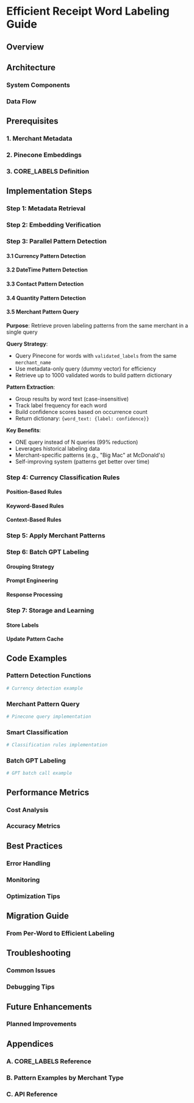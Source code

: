 # Efficient Receipt Word Labeling Guide

## Overview
<!-- Brief description of the efficient labeling approach and its benefits -->

## Architecture
### System Components
<!-- List of key components and their responsibilities -->

### Data Flow
<!-- High-level flow from receipt input to labeled output -->

## Prerequisites
### 1. Merchant Metadata
<!-- Requirements for ReceiptMetadata entity -->
<!-- How to handle missing metadata -->

### 2. Pinecone Embeddings
<!-- Requirement for embedded lines and words -->
<!-- Embedding schema and metadata structure -->

### 3. CORE_LABELS Definition
<!-- Reference to constants.py -->
<!-- List of 18 core labels -->

## Implementation Steps

### Step 1: Metadata Retrieval
<!-- Query ReceiptMetadata from DynamoDB -->
<!-- Extract merchant_name and category -->
<!-- Handle missing metadata scenarios -->

### Step 2: Embedding Verification
<!-- Check if lines/words are embedded -->
<!-- Embed if missing -->
<!-- Metadata requirements -->

### Step 3: Parallel Pattern Detection
#### 3.1 Currency Pattern Detection
<!-- Regex patterns for currency -->
<!-- Examples of currency formats -->

#### 3.2 DateTime Pattern Detection
<!-- Common date/time formats -->
<!-- Pattern matching approach -->

#### 3.3 Contact Pattern Detection
<!-- Phone, email, website patterns -->
<!-- Validation rules -->

#### 3.4 Quantity Pattern Detection
<!-- Quantity indicators (@ , x, Qty:) -->
<!-- Association with prices -->

#### 3.5 Merchant Pattern Query
**Purpose**: Retrieve proven labeling patterns from the same merchant in a single query

**Query Strategy**:
- Query Pinecone for words with `validated_labels` from the same `merchant_name`
- Use metadata-only query (dummy vector) for efficiency
- Retrieve up to 1000 validated words to build pattern dictionary

**Pattern Extraction**:
- Group results by word text (case-insensitive)
- Track label frequency for each word
- Build confidence scores based on occurrence count
- Return dictionary: `{word_text: {label: confidence}}`

**Key Benefits**:
- ONE query instead of N queries (99% reduction)
- Leverages historical labeling data
- Merchant-specific patterns (e.g., "Big Mac" at McDonald's)
- Self-improving system (patterns get better over time)

### Step 4: Currency Classification Rules
#### Position-Based Rules
<!-- Bottom 20% = likely totals -->
<!-- Middle section = likely line items -->

#### Keyword-Based Rules
<!-- Mapping keywords to labels -->
<!-- Priority of rules -->

#### Context-Based Rules
<!-- Quantity patterns nearby -->
<!-- Line structure analysis -->

### Step 5: Apply Merchant Patterns
<!-- Using patterns from Pinecone query -->
<!-- Confidence scoring -->
<!-- Pattern precedence -->

### Step 6: Batch GPT Labeling
#### Grouping Strategy
<!-- Group by line for context -->
<!-- Batch size optimization -->

#### Prompt Engineering
<!-- Include merchant context -->
<!-- Provide labeled examples -->
<!-- Constrain to CORE_LABELS -->

#### Response Processing
<!-- Parse structured output -->
<!-- Validate against CORE_LABELS -->

### Step 7: Storage and Learning
#### Store Labels
<!-- Create ReceiptWordLabel entities -->
<!-- Batch write to DynamoDB -->

#### Update Pattern Cache
<!-- Extract successful patterns -->
<!-- Update Pinecone metadata -->
<!-- Confidence tracking -->

## Code Examples

### Pattern Detection Functions
```python
# Currency detection example
```

### Merchant Pattern Query
```python
# Pinecone query implementation
```

### Smart Classification
```python
# Classification rules implementation
```

### Batch GPT Labeling
```python
# GPT batch call example
```

## Performance Metrics
### Cost Analysis
<!-- Comparison table: old vs new approach -->
<!-- API call reduction -->
<!-- Processing time improvement -->

### Accuracy Metrics
<!-- Pattern matching accuracy -->
<!-- GPT labeling accuracy -->
<!-- Overall system accuracy -->

## Best Practices
### Error Handling
<!-- Graceful degradation -->
<!-- Fallback strategies -->

### Monitoring
<!-- Key metrics to track -->
<!-- Alert thresholds -->

### Optimization Tips
<!-- Caching strategies -->
<!-- Batch size tuning -->
<!-- Pattern confidence thresholds -->

## Migration Guide
### From Per-Word to Efficient Labeling
<!-- Step-by-step migration -->
<!-- Backward compatibility -->
<!-- Testing approach -->

## Troubleshooting
### Common Issues
<!-- Missing merchant metadata -->
<!-- Low pattern confidence -->
<!-- GPT rate limits -->

### Debugging Tips
<!-- Logging recommendations -->
<!-- Test data sets -->
<!-- Validation tools -->

## Future Enhancements
### Planned Improvements
<!-- Multi-language support -->
<!-- Advanced pattern learning -->
<!-- Real-time pattern updates -->

## Appendices
### A. CORE_LABELS Reference
<!-- Complete list with descriptions -->

### B. Pattern Examples by Merchant Type
<!-- Restaurant patterns -->
<!-- Retail patterns -->
<!-- Service patterns -->

### C. API Reference
<!-- Function signatures -->
<!-- Parameter descriptions -->
<!-- Return values -->
